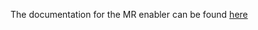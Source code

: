 The documentation for the MR enabler can be found [here](https://assist-iot-enablers-documentation.readthedocs.io/en/latest/index.html) 